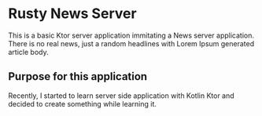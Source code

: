 # Rusty News Server
This is a basic Ktor server application immitating a News server application. There is no real news, just a random headlines with Lorem Ipsum generated article body. 


## Purpose for this application
Recently, I started to learn server side application with Kotlin Ktor and decided to create something while learning it. 
